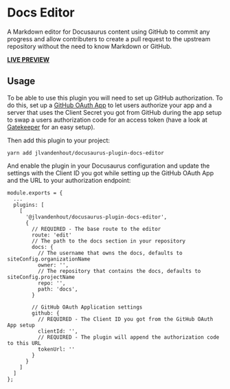 # Docs Editor
A Markdown editor for Docusaurus content using GitHub to commit any progress and allow contributers to create a pull request to the upstream repository without the need to know Markdown or GitHub.

[**LIVE PREVIEW**](https://jlvandenhout.github.io/docusaurus-plugin-docs-editor)

## Usage
To be able to use this plugin you will need to set up GitHub authorization. To do this, set up a [GitHub OAuth App](https://docs.github.com/en/developers/apps/building-oauth-apps/creating-an-oauth-app) to let users authorize your app and a server that uses the Client Secret you got from GitHub during the app setup to swap a users authorization code for an access token (have a look at [Gatekeeper](https://github.com/prose/gatekeeper) for an easy setup).

Then add this plugin to your project:

```
yarn add jlvandenhout/docusaurus-plugin-docs-editor
```

And enable the plugin in your Docusaurus configuration and update the settings with the Client ID you got while setting up the GitHub OAuth App and the URL to your authorization endpoint:

```
module.exports = {
  ...
  plugins: [
    [
      '@jlvandenhout/docusaurus-plugin-docs-editor',
      {
        // REQUIRED - The base route to the editor
        route: 'edit'
        // The path to the docs section in your repository
        docs: {
          // The username that owns the docs, defaults to siteConfig.organizationName
          owner: '',
          // The repository that contains the docs, defaults to siteConfig.projectName
          repo: '',
          path: 'docs',
        }

        // GitHub OAuth Application settings
        github: {
          // REQUIRED - The Client ID you got from the GitHub OAuth App setup
          clientId: '',
          // REQUIRED - The plugin will append the authorization code to this URL
          tokenUrl: ''
        }
      }
    ]
  ]
};
```